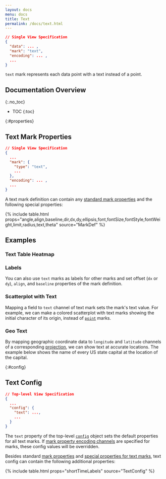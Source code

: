```yaml
---
layout: docs
menu: docs
title: Text
permalink: /docs/text.html
---
```


```json
// Single View Specification
{
  "data": ... ,
  "mark": "text",
  "encoding": ... ,
  ...
}
```

`text` mark represents each data point with a text instead of a point.

## Documentation Overview

{:.no_toc}

<!-- prettier-ignore -->
- TOC
{:toc}

{:#properties}

## Text Mark Properties

```json
// Single View Specification
{
  ...
  "mark": {
    "type": "text",
    ...
  },
  "encoding": ... ,
  ...
}
```

A text mark definition can contain any [standard mark properties](mark.html#mark-def) and the following special properties:

{% include table.html props="angle,align,baseline,dir,dx,dy,ellipsis,font,fontSize,fontStyle,fontWeight,limit,radius,text,theta" source="MarkDef" %}

## Examples

### Text Table Heatmap

<span class="vl-example" data-name="layer_text_heatmap"></span>

### Labels

You can also use `text` marks as labels for other marks and set offset (`dx` or `dy`), `align`, and `baseline` properties of the mark definition.

<span class="vl-example" data-name="layer_bar_labels"></span>

### Scatterplot with Text

Mapping a field to `text` channel of text mark sets the mark's text value. For example, we can make a colored scatterplot with text marks showing the initial character of its origin, instead of [`point`](point.html#color) marks.

<span class="vl-example" data-name="text_scatterplot_colored"></span>

### Geo Text

By mapping geographic coordinate data to `longitude` and `latitude` channels of a corresponding [projection](projection.html), we can show text at accurate locations. The example below shows the name of every US state capital at the location of the capital.

<span class="vl-example" data-name="geo_text"></span>

{:#config}

## Text Config

```json
// Top-level View Specification
{
  ...
  "config": {
    "text": ...,
    ...
  }
}
```

The `text` property of the top-level [`config`](config.html) object sets the default properties for all text marks. If [mark property encoding channels](encoding.html#mark-prop) are specified for marks, these config values will be overridden.

Besides standard [mark properties](mark.html#config) and [special properties for text marks](#properties), text config can contain the following additional properties:

{% include table.html props="shortTimeLabels" source="TextConfig" %}
